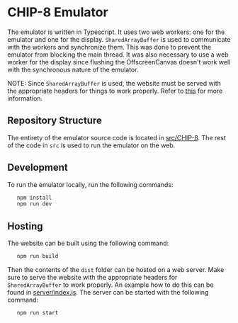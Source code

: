 # CHIP-8 Emulator
The emulator is written in Typescript. It uses two web workers: one for the emulator and one for the display. `SharedArrayBuffer` is used to communicate with the workers and synchronize them. This was done to prevent the emulator from blocking the main thread. It was also necessary to use a web worker for the display since flushing the OffscreenCanvas doesn't work well with the synchronous nature of the emulator.

NOTE: Since `SharedArrayBuffer` is used, the website must be served with the appropriate headers for things to work properly. Refer to [this](https://developer.mozilla.org/en-US/docs/Web/JavaScript/Reference/Global_Objects/SharedArrayBuffer) for more information.

## Repository Structure
The entirety of the emulator source code is located in [src/CHIP-8](src/CHIP-8/). The rest of the code in `src` is used to run the emulator on the web.

## Development
To run the emulator locally, run the following commands:
```bash
   npm install
   npm run dev
```


## Hosting
The website can be built using the following command:
```bash
   npm run build
```

Then the contents of the `dist` folder can be hosted on a web server. Make sure to serve the website with the appropriate headers for `SharedArrayBuffer` to work properly. An example how to do this can be found in [server/index.js](server/index.js). The server can be started with the following command:
```bash
   npm run start
```

